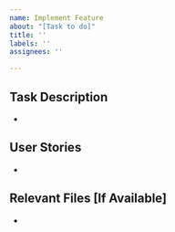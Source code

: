 ```yaml
---
name: Implement Feature
about: "[Task to do]"
title: ''
labels: ''
assignees: ''

---
```


## Task Description

- 

## User Stories

-

## Relevant Files [If Available] 

-
